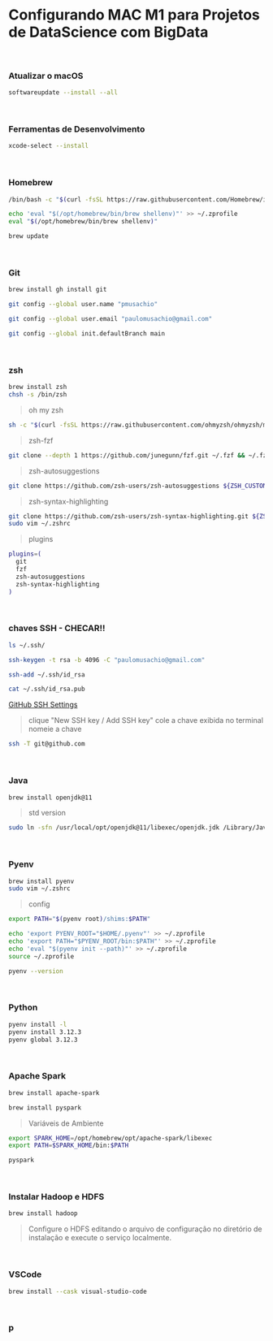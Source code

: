 # Configurando MAC M1 para Projetos de DataScience com BigData

<br>

### Atualizar o macOS
```bash
softwareupdate --install --all
```

<br>

### Ferramentas de Desenvolvimento
```bash
xcode-select --install
```

<br>

### Homebrew
```bash
/bin/bash -c "$(curl -fsSL https://raw.githubusercontent.com/Homebrew/install/HEAD/install.sh)"
```
```bash
echo 'eval "$(/opt/homebrew/bin/brew shellenv)"' >> ~/.zprofile
eval "$(/opt/homebrew/bin/brew shellenv)"
```
```bash
brew update
```

<br>

### Git
```bash
brew install gh install git
```
```bash
git config --global user.name "pmusachio"
```
```bash
git config --global user.email "paulomusachio@gmail.com"
```
```bash
git config --global init.defaultBranch main
```

<br>

### zsh
```bash
brew install zsh
chsh -s /bin/zsh
```
> oh my zsh
```bash
sh -c "$(curl -fsSL https://raw.githubusercontent.com/ohmyzsh/ohmyzsh/master/tools/install.sh)"
```
> zsh-fzf
```bash
git clone --depth 1 https://github.com/junegunn/fzf.git ~/.fzf && ~/.fzf/install
```
> zsh-autosuggestions
```bash
git clone https://github.com/zsh-users/zsh-autosuggestions ${ZSH_CUSTOM:-~/.oh-my-zsh/custom}/plugins/zsh-autosuggestions
```
> zsh-syntax-highlighting
```bash
git clone https://github.com/zsh-users/zsh-syntax-highlighting.git ${ZSH_CUSTOM:-~/.oh-my-zsh/custom}/plugins/zsh-syntax-highlighting
sudo vim ~/.zshrc
```
> plugins
```bash
plugins=(
  git
  fzf
  zsh-autosuggestions
  zsh-syntax-highlighting
)
```

<br>

### chaves SSH - CHECAR!!
```bash
ls ~/.ssh/
```
```bash
ssh-keygen -t rsa -b 4096 -C "paulomusachio@gmail.com"
```
```bash
ssh-add ~/.ssh/id_rsa
```
```bash
cat ~/.ssh/id_rsa.pub
```

[GitHub SSH Settings](https://github.com/settings/keys)

  > clique "New SSH key / Add SSH key"
  > cole a chave exibida no terminal
  > nomeie a chave

```bash
ssh -T git@github.com
```

<br>

### Java
```bash
brew install openjdk@11
```
> std version
```bash
sudo ln -sfn /usr/local/opt/openjdk@11/libexec/openjdk.jdk /Library/Java/JavaVirtualMachines/openjdk-11.jdk
```

<br>

### Pyenv
```bash
brew install pyenv
sudo vim ~/.zshrc
```
> config
```bash
export PATH="$(pyenv root)/shims:$PATH"
```

```bash
echo 'export PYENV_ROOT="$HOME/.pyenv"' >> ~/.zprofile
echo 'export PATH="$PYENV_ROOT/bin:$PATH"' >> ~/.zprofile
echo 'eval "$(pyenv init --path)"' >> ~/.zprofile
source ~/.zprofile
```
```bash
pyenv --version
```

<br>

### Python
```bash
pyenv install -l
pyenv install 3.12.3
pyenv global 3.12.3
```

<br>

### Apache Spark
```bash
brew install apache-spark
```
```bash
brew install pyspark
```

> Variáveis de Ambiente
```bash
export SPARK_HOME=/opt/homebrew/opt/apache-spark/libexec
export PATH=$SPARK_HOME/bin:$PATH
```
```bash
pyspark
```

<br>

### Instalar Hadoop e HDFS
```bash
brew install hadoop
```
> Configure o HDFS editando o arquivo de configuração no diretório de instalação e execute o serviço localmente.

<br>

### VSCode
```bash
brew install --cask visual-studio-code
```

<br>

### p
